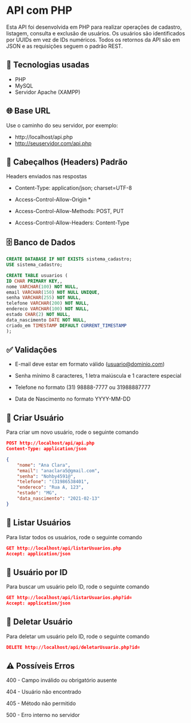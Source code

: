 
# API com PHP

Esta API foi desenvolvida em PHP para realizar operações de cadastro, listagem, consulta e exclusão de usuários.
Os usuários são identificados por UUIDs em vez de IDs numéricos.
Todos os retornos da API são em JSON e as requisições seguem o padrão REST.


## 🚀 Tecnologias usadas

- PHP
- MySQL
- Servidor Apache (XAMPP)



## 🌐 Base URL

Use o caminho do seu servidor, por exemplo:

- http://localhost/api.php
- http://seuservidor.com/api.php

## 📌 Cabeçalhos (Headers) Padrão

Headers enviados nas respostas

- Content-Type: application/json; charset=UTF-8

- Access-Control-Allow-Origin *

- Access-Control-Allow-Methods: POST, PUT

- Access-Control-Allow-Headers: Content-Type
## 🗄️ Banco de Dados



```sql
CREATE DATABASE IF NOT EXISTS sistema_cadastro;
USE sistema_cadastro;

CREATE TABLE usuarios (
ID CHAR PRIMARY KEY,,
nome VARCHAR(100) NOT NULL,
email VARCHAR(150) NOT NULL UNIQUE,
senha VARCHAR(255) NOT NULL,
telefone VARCHAR(200) NOT NULL,
endereco VARCHAR(100) NOT NULL,
estado CHAR(2) NOT NULL,
data_nascimento DATE NOT NULL, 
criado_em TIMESTAMP DEFAULT CURRENT_TIMESTAMP
);
```




## ✅ Validações

- E-mail deve estar em formato válido (usuario@dominio.com)

- Senha mínimo 8 caracteres, 1 letra maiúscula e 1 caractere especial

- Telefone no formato (31) 98888-7777 ou 31988887777

- Data de Nascimento no formato YYYY-MM-DD
## 🔹 Criar Usuário

Para criar um novo usuário, rode o seguinte comando

```json
POST http://localhost/api/api.php
Content-Type: application/json

{
    "nome": "Ana Clara",
    "email": "anaclara5@gmail.com",
    "senha": "Nohby4591@",
    "telefone": "(31986538401",
    "endereco": "Rua A, 123",
    "estado": "MG",
    "data_nascimento": "2021-02-13"
}
```


## 🔹 Listar Usuários

Para listar todos os usuários, rode o seguinte comando

```json
GET http://localhost/api/listarUsuarios.php
Accept: application/json
```
## 🔹 Usuário por ID

Para buscar um usuário pelo ID, rode o seguinte comando

```json
GET http://localhost/api/listarUsuarios.php?id=
Accept: application/json
```
## 🔹 Deletar Usuário

Para deletar um usuário pelo ID, rode o seguinte comando

```json
DELETE http://localhost/api/deletarUsuario.php?id=
```
## ⚠️ Possíveis Erros

400 - Campo inválido ou obrigatório ausente

404 - Usuário não encontrado

405 - Método não permitido

500 - Erro interno no servidor
